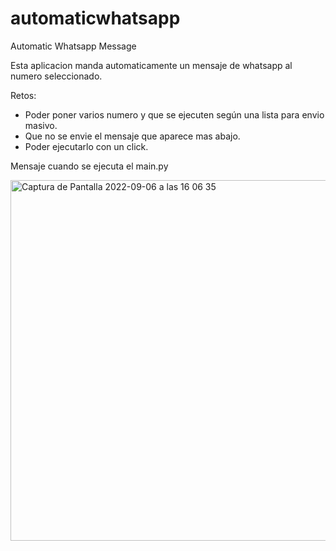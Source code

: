 # automaticwhatsapp
Automatic Whatsapp Message


Esta aplicacion manda automaticamente un mensaje de whatsapp al numero seleccionado.

Retos:

- Poder poner varios numero y que se ejecuten según una lista para envio masivo.
- Que no se envie el mensaje que aparece mas abajo. 
- Poder ejecutarlo con un click. 

Mensaje cuando se ejecuta el main.py

<img width="577" alt="Captura de Pantalla 2022-09-06 a las 16 06 35" src="https://user-images.githubusercontent.com/90271858/188656360-2a3a4a35-5027-4f8e-bdb2-4918e165e05a.png">




